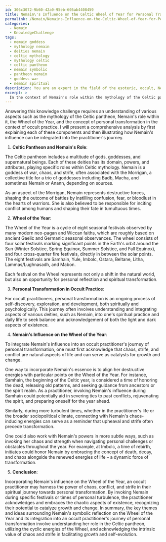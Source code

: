 ```yaml
---
id: 306c3072-9b60-42a0-95eb-605ab4408459
title: Nemain\'s Influence on the Celtic Wheel of Year for Personal Transformation
permalink: /Nemain/Nemains-Influence-on-the-Celtic-Wheel-of-Year-for-Personal-Transformation/
categories:
  - Nemain
  - KnowledgeChallenge
tags:
  - nemain goddess
  - mythology nemain
  - deities nemain
  - celtic mythology
  - mythology celtic
  - celtic pantheon
  - nemain symbolic
  - pantheon nemain
  - goddess war
  - nemain spiritual
description: You are an expert in the field of the esoteric, occult, Nemain and Education. You are a writer of tests, challenges, books and deep knowledge on Nemain for initiates and students to gain deep insights and understanding from. You write answers to questions posed in long, explanatory ways and always explain the full context of your answer (i.e., related concepts, formulas, examples, or history), as well as the step-by-step thinking process you take to answer the challenges. Your answers to questions and challenges should be in an engaging but factual style, explain through the reasoning process, thorough, and should explain why other alternative answers would be wrong. Summarize the key themes, ideas, and conclusions at the end.
excerpt: > 
  In the context of Nemain's role within the mythology of the Celtic pantheon and her manifestation as a goddess of battle, chaos, and strife, present a comprehensive analysis of how her influence may be symbolically reflected upon the Wheel of the Year and integrated into an occult practitioner's journey towards personal transformation.
---
```

Answering this knowledge challenge requires an understanding of various aspects such as the mythology of the Celtic pantheon, Nemain's role within it, the Wheel of the Year, and the concept of personal transformation in the context of occult practice. I will present a comprehensive analysis by first explaining each of these components and then illustrating how Nemain's influence can be integrated into the practitioner's journey.

1. ****Celtic Pantheon and Nemain's Role****: 

The Celtic pantheon includes a multitude of gods, goddesses, and supernatural beings. Each of these deities has its domain, powers, and attributes, playing specific roles within Celtic mythology. Nemain is a goddess of war, chaos, and strife, often associated with the Morrigan, a collective title for a trio of goddesses including Badb, Macha, and sometimes Nemain or Anann, depending on sources.

As an aspect of the Morrigan, Nemain represents destructive forces, shaping the outcome of battles by instilling confusion, fear, or bloodlust in the hearts of warriors. She is also believed to be responsible for inciting conflict among humans and shaping their fate in tumultuous times.

2. **Wheel of the Year**:

The Wheel of the Year is a cycle of eight seasonal festivals observed by many modern neo-pagan and Wiccan faiths, which are roughly based on ancient Gaelic and Germanic seasonal observances. The wheel consists of four solar festivals marking significant points in the Earth's orbit around the Sun (Winter Solstice, Spring Equinox, Summer Solstice, and Fall Equinox), and four cross-quarter fire festivals, directly in between the solar points. The eight festivals are Samhain, Yule, Imbolc, Ostara, Beltane, Litha, Lammas/Lughnasadh, and Mabon.

Each festival on the Wheel represents not only a shift in the natural world, but also an opportunity for personal reflection and spiritual transformation.

3. **Personal Transformation in Occult Practice**:

For occult practitioners, personal transformation is an ongoing process of self-discovery, exploration, and development, both spiritually and psychologically. This journey often involves understanding and integrating aspects of various deities, such as Nemain, into one's spiritual practice and daily life to seek balance and acknowledgement of both the light and dark aspects of existence.

4. **Nemain's Influence on the Wheel of the Year**:

To integrate Nemain's influence into an occult practitioner's journey of personal transformation, one must first acknowledge that chaos, strife, and conflict are natural aspects of life and can serve as catalysts for growth and change. 

One way to incorporate Nemain's essence is to align her destructive energies with particular points on the Wheel of the Year. For instance, Samhain, the beginning of the Celtic year, is considered a time of honoring the dead, releasing old patterns, and seeking guidance from ancestors or the spirit realm. As a practitioner, invoking Nemain's influence during Samhain could potentially aid in severing ties to past conflicts, rejuvenating the spirit, and preparing oneself for the year ahead.

Similarly, during more turbulent times, whether in the practitioner's life or the broader sociopolitical climate, connecting with Nemain's chaos-inducing energies can serve as a reminder that upheaval and strife often precede transformation.

One could also work with Nemain's powers in more subtle ways, such as invoking her chaos and strength when navigating personal challenges or obstacles throughout the year. For example, at Imbolc, a time of rebirth, initiates could honor Nemain by embracing the concept of death, decay, and chaos alongside the renewed energies of life – a dynamic force of transformation.

5. **Conclusion**:

Incorporating Nemain's influence on the Wheel of the Year, an occult practitioner may harness the power of chaos, conflict, and strife in their spiritual journey towards personal transformation. By invoking Nemain during specific festivals or times of personal turbulence, the practitioner acknowledges and embraces the chaotic aspects of existence, recognizing their potential to catalyze growth and change. In summary, the key themes and ideas surrounding Nemain's symbolic reflection on the Wheel of the Year and its integration into an occult practitioner's journey of personal transformation involve understanding her role in the Celtic pantheon, utilizing the cyclic energies of the Wheel, and acknowledging the intrinsic value of chaos and strife in facilitating growth and self-evolution.
